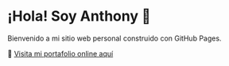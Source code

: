 # ¡Hola! Soy Anthony 👋

Bienvenido a mi sitio web personal construido con GitHub Pages.

🔗 [Visita mi portafolio online aquí](https://anthonypgq.github.io/)
